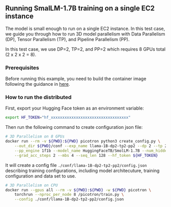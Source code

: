 ## Running SmalLM-1.7B training on a single EC2 instance

The model is small enough to run on a single EC2 instance. In this test case, we guide you through how to run 3D model parallelism with Data Parallelism (DP), Tensor Parallelism (TP), and Pipeline Parallelism (PP).

In this test case, we use DP=2, TP=2, and PP=2 which requires 8 GPUs total (2 x 2 x 2 = 8).

### Prerequisites

Before running this example, you need to build the container image following the guidance in [here](..).

### How to run the distributed

First, export your Hugging Face token as an environment variable:
```bash
export HF_TOKEN="hf_xxxxxxxxxxxxxxxxxxxxxxxxxxxxxxxxxx"
```

Then run the following command to create configuration json file:

```bash
# 3D Parallelism on 8 GPUs
docker run --rm -v ${PWD}:${PWD} picotron python3 create_config.py \
    --out_dir ${PWD}/conf --exp_name llama-1B-dp2-tp2-pp2 --dp 2 --tp 2 --pp 2  \
    --pp_engine 1f1b --model_name HuggingFaceTB/SmolLM-1.7B --num_hidden_layers 5 \
    --grad_acc_steps 2 --mbs 4 --seq_len 128 --hf_token ${HF_TOKEN}
```

It will create a config file `./conf/llama-1B-dp2-tp2-pp2/config.json` describing training configurations, including model architecuture, training configuration and data set to use.

```bash
# 3D Parallelism on CPU
docker run --gpus all --rm -v ${PWD}:${PWD} -w ${PWD} picotron \
    torchrun --nproc_per_node 8 /picotron/train.py \
    --config ./conf/llama-1B-dp2-tp2-pp2/config.json
```
